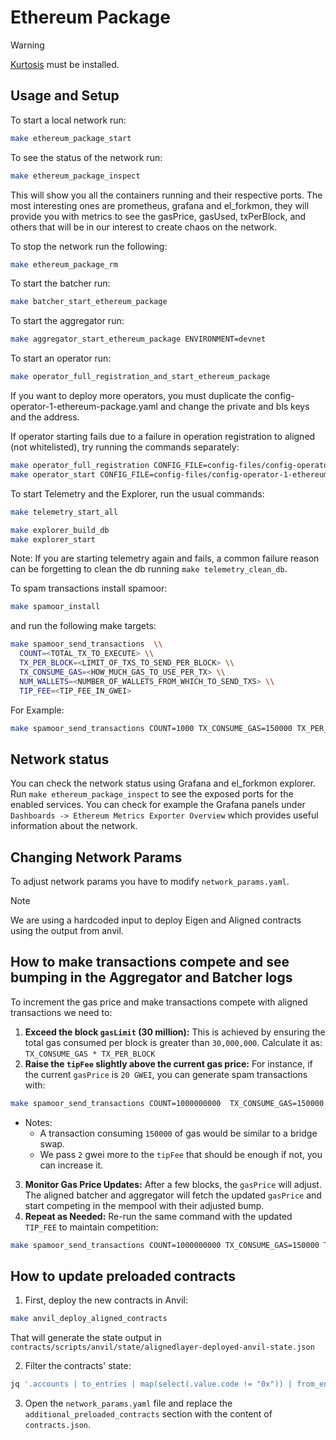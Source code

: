 # Ethereum Package

> [!WARNING]
> [Kurtosis](https://github.com/kurtosis-tech/kurtosis) must be installed.

## Usage and Setup

To start a local network run:

```bash
make ethereum_package_start
```

To see the status of the network run:

```bash
make ethereum_package_inspect
```

This will show you all the containers running and their respective ports. The most interesting ones are prometheus, grafana and el_forkmon, they will provide you with metrics to see the gasPrice, gasUsed, txPerBlock, and others that will be in our interest to create chaos on the network.

To stop the network run the following:

```bash
make ethereum_package_rm
```

To start the batcher run:

```bash
make batcher_start_ethereum_package
```

To start the aggregator run:

```bash
make aggregator_start_ethereum_package ENVIRONMENT=devnet
```

To start an operator run:

```bash
make operator_full_registration_and_start_ethereum_package
```

If you want to deploy more operators, you must duplicate the config-operator-1-ethereum-package.yaml and change the private and bls keys and the address.

If operator starting fails due to a failure in operation registration to aligned (not whitelisted), try running the commands separately:

```bash
make operator_full_registration CONFIG_FILE=config-files/config-operator-1-ethereum-package.yaml ENVIRONMENT=devnet
make operator_start CONFIG_FILE=config-files/config-operator-1-ethereum-package.yaml ENVIRONMENT=devnet
```

To start Telemetry and the Explorer, run the usual commands:

```bash
make telemetry_start_all

make explorer_build_db
make explorer_start
```

Note: If you are starting telemetry again and fails, a common failure reason can be forgetting to clean the db running `make telemetry_clean_db`.

To spam transactions install spamoor:

```bash
make spamoor_install
```

and run the following make targets:

```bash
make spamoor_send_transactions  \\
  COUNT=<TOTAL_TX_TO_EXECUTE> \\
  TX_PER_BLOCK=<LIMIT_OF_TXS_TO_SEND_PER_BLOCK> \\
  TX_CONSUME_GAS=<HOW_MUCH_GAS_TO_USE_PER_TX> \\
  NUM_WALLETS=<NUMBER_OF_WALLETS_FROM_WHICH_TO_SEND_TXS> \\
  TIP_FEE=<TIP_FEE_IN_GWEI>
```

For Example:

```bash
make spamoor_send_transactions COUNT=1000 TX_CONSUME_GAS=150000 TX_PER_BLOCK=50 NUM_WALLETS=100 TIP_FEE=2
```

## Network status

You can check the network status using Grafana and el_forkmon explorer.
Run `make ethereum_package_inspect` to see the exposed ports for the enabled services. You can check for example the Grafana panels under `Dashboards -> Ethereum Metrics Exporter Overview` which provides useful information about the network.

## Changing Network Params

To adjust network params you have to modify `network_params.yaml`.

> [!NOTE]
> We are using a hardcoded input to deploy Eigen and Aligned contracts using the output from anvil.

## How to make transactions compete and see bumping in the Aggregator and Batcher logs

To increment the gas price and make transactions compete with aligned transactions we need to:

1. **Exceed the block `gasLimit` (30 million):** This is achieved by ensuring the total gas consumed per block is greater than `30,000,000`. Calculate it as: `TX_CONSUME_GAS * TX_PER_BLOCK` 
2. **Raise the `tipFee` slightly above the current gas price:** For instance, if the current `gasPrice` is `20 GWEI`, you can generate spam transactions with:

```bash
make spamoor_send_transactions COUNT=1000000000  TX_CONSUME_GAS=150000 TX_PER_BLOCK=210 NUM_WALLETS=1000 TIP_FEE=22
```

- Notes:
  - A transaction consuming `150000` of gas would be similar to a bridge swap.
  - We pass `2` gwei more to the `tipFee` that should be enough if not, you can increase it.

3. **Monitor Gas Price Updates:** After a few blocks, the `gasPrice` will adjust. The aligned batcher and aggregator will fetch the updated `gasPrice` and start competing in the mempool with their adjusted bump.
4. **Repeat as Needed:** Re-run the same command with the updated `TIP_FEE` to maintain competition:

```bash
make spamoor_send_transactions COUNT=1000000000 TX_CONSUME_GAS=150000 TX_PER_BLOCK=210 NUM_WALLETS=1000 TIP_FEE=<new_tip_fee>
```

## How to update preloaded contracts

1. First, deploy the new contracts in Anvil:

```bash
make anvil_deploy_aligned_contracts
```

That will generate the state output in `contracts/scripts/anvil/state/alignedlayer-deployed-anvil-state.json`

2. Filter the contracts' state:

```bash
jq '.accounts | to_entries | map(select(.value.code != "0x")) | from_entries' contracts/scripts/anvil/state/alignedlayer-deployed-anvil-state.json > contracts.json
```

3. Open the `network_params.yaml` file and replace the `additional_preloaded_contracts` section with the content of `contracts.json`.
